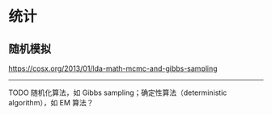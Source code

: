 # 统计

## 随机模拟

https://cosx.org/2013/01/lda-math-mcmc-and-gibbs-sampling

---

TODO 随机化算法，如 Gibbs sampling；确定性算法（deterministic algorithm），如 EM 算法？
